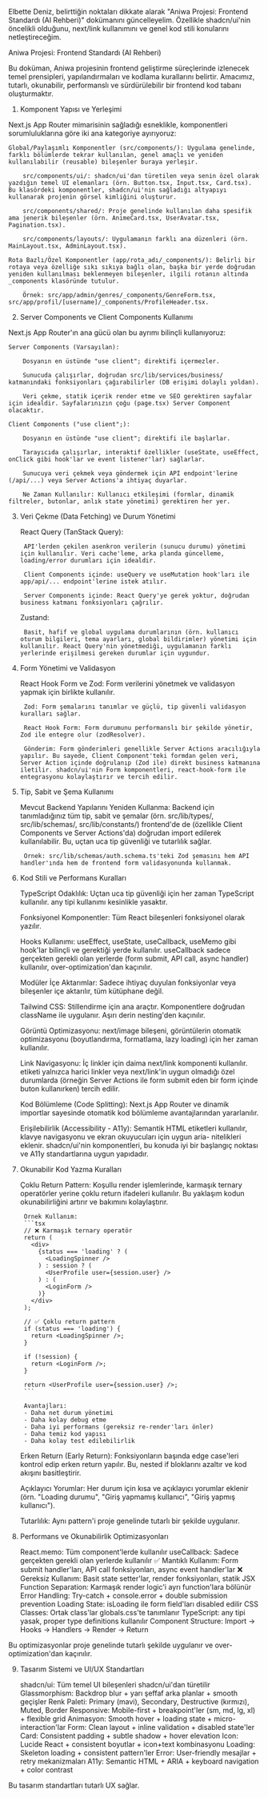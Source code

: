 Elbette Deniz, belirttiğin noktaları dikkate alarak "Aniwa Projesi: Frontend Standardı (AI Rehberi)" dokümanını güncelleyelim. Özellikle shadcn/ui'nin öncelikli olduğunu, next/link kullanımını ve genel kod stili konularını netleştireceğim.

Aniwa Projesi: Frontend Standardı (AI Rehberi)

Bu doküman, Aniwa projesinin frontend geliştirme süreçlerinde izlenecek temel prensipleri, yapılandırmaları ve kodlama kurallarını belirtir. Amacımız, tutarlı, okunabilir, performanslı ve sürdürülebilir bir frontend kod tabanı oluşturmaktır.

1. Komponent Yapısı ve Yerleşimi

Next.js App Router mimarisinin sağladığı esneklikle, komponentleri sorumluluklarına göre iki ana kategoriye ayırıyoruz:

    Global/Paylaşımlı Komponentler (src/components/): Uygulama genelinde, farklı bölümlerde tekrar kullanılan, genel amaçlı ve yeniden kullanılabilir (reusable) bileşenler buraya yerleşir.

        src/components/ui/: shadcn/ui'dan türetilen veya senin özel olarak yazdığın temel UI elemanları (örn. Button.tsx, Input.tsx, Card.tsx). Bu klasördeki komponentler, shadcn/ui'nin sağladığı altyapıyı kullanarak projenin görsel kimliğini oluşturur.

        src/components/shared/: Proje genelinde kullanılan daha spesifik ama jenerik bileşenler (örn. AnimeCard.tsx, UserAvatar.tsx, Pagination.tsx).

        src/components/layouts/: Uygulamanın farklı ana düzenleri (örn. MainLayout.tsx, AdminLayout.tsx).

    Rota Bazlı/Özel Komponentler (app/rota_adı/_components/): Belirli bir rotaya veya özelliğe sıkı sıkıya bağlı olan, başka bir yerde doğrudan yeniden kullanılması beklenmeyen bileşenler, ilgili rotanın altında _components klasöründe tutulur.

        Örnek: src/app/admin/genres/_components/GenreForm.tsx, src/app/profil/[username]/_components/ProfileHeader.tsx.

2. Server Components ve Client Components Kullanımı

Next.js App Router'ın ana gücü olan bu ayrımı bilinçli kullanıyoruz:

    Server Components (Varsayılan):

        Dosyanın en üstünde "use client"; direktifi içermezler.

        Sunucuda çalışırlar, doğrudan src/lib/services/business/ katmanındaki fonksiyonları çağırabilirler (DB erişimi dolaylı yoldan).

        Veri çekme, statik içerik render etme ve SEO gerektiren sayfalar için idealdir. Sayfalarınızın çoğu (page.tsx) Server Component olacaktır.

    Client Components ("use client";):

        Dosyanın en üstünde "use client"; direktifi ile başlarlar.

        Tarayıcıda çalışırlar, interaktif özellikler (useState, useEffect, onClick gibi hook'lar ve event listener'lar) sağlarlar.

        Sunucuya veri çekmek veya göndermek için API endpoint'lerine (/api/...) veya Server Actions'a ihtiyaç duyarlar.

        Ne Zaman Kullanılır: Kullanıcı etkileşimi (formlar, dinamik filtreler, butonlar, anlık state yönetimi) gerektiren her yer.

3. Veri Çekme (Data Fetching) ve Durum Yönetimi

    React Query (TanStack Query):

        API'lerden çekilen asenkron verilerin (sunucu durumu) yönetimi için kullanılır. Veri cache'leme, arka planda güncelleme, loading/error durumları için idealdir.

        Client Components içinde: useQuery ve useMutation hook'ları ile app/api/... endpoint'lerine istek atılır.

        Server Components içinde: React Query'ye gerek yoktur, doğrudan business katmanı fonksiyonları çağrılır.

    Zustand:

        Basit, hafif ve global uygulama durumlarının (örn. kullanıcı oturum bilgileri, tema ayarları, global bildirimler) yönetimi için kullanılır. React Query'nin yönetmediği, uygulamanın farklı yerlerinde erişilmesi gereken durumlar için uygundur.

4. Form Yönetimi ve Validasyon

    React Hook Form ve Zod: Form verilerini yönetmek ve validasyon yapmak için birlikte kullanılır.

        Zod: Form şemalarını tanımlar ve güçlü, tip güvenli validasyon kuralları sağlar.

        React Hook Form: Form durumunu performanslı bir şekilde yönetir, Zod ile entegre olur (zodResolver).

        Gönderim: Form gönderimleri genellikle Server Actions aracılığıyla yapılır. Bu sayede, Client Component'teki formdan gelen veri, Server Action içinde doğrulanıp (Zod ile) direkt business katmanına iletilir. shadcn/ui'nin Form komponentleri, react-hook-form ile entegrasyonu kolaylaştırır ve tercih edilir.

5. Tip, Sabit ve Şema Kullanımı

    Mevcut Backend Yapılarını Yeniden Kullanma: Backend için tanımladığınız tüm tip, sabit ve şemalar (örn. src/lib/types/, src/lib/schemas/, src/lib/constants/) frontend'de de (özellikle Client Components ve Server Actions'da) doğrudan import edilerek kullanılabilir. Bu, uçtan uca tip güvenliği ve tutarlılık sağlar.

        Örnek: src/lib/schemas/auth.schema.ts'teki Zod şemasını hem API handler'ında hem de frontend form validasyonunda kullanmak.

6. Kod Stili ve Performans Kuralları

    TypeScript Odaklılık: Uçtan uca tip güvenliği için her zaman TypeScript kullanılır. any tipi kullanımı kesinlikle yasaktır.

    Fonksiyonel Komponentler: Tüm React bileşenleri fonksiyonel olarak yazılır.

    Hooks Kullanımı: useEffect, useState, useCallback, useMemo gibi hook'lar bilinçli ve gerektiği yerde kullanılır. useCallback sadece gerçekten gerekli olan yerlerde (form submit, API call, async handler) kullanılır, over-optimization'dan kaçınılır.

    Modüler İçe Aktarımlar: Sadece ihtiyaç duyulan fonksiyonlar veya bileşenler içe aktarılır, tüm kütüphane değil.

    Tailwind CSS: Stillendirme için ana araçtır. Komponentlere doğrudan className ile uygulanır. Aşırı derin nesting'den kaçınılır.

    Görüntü Optimizasyonu: next/image bileşeni, görüntülerin otomatik optimizasyonu (boyutlandırma, formatlama, lazy loading) için her zaman kullanılır.

    Link Navigasyonu: İç linkler için daima next/link komponenti kullanılır. <a> etiketi yalnızca harici linkler veya next/link'in uygun olmadığı özel durumlarda (örneğin Server Actions ile form submit eden bir form içinde buton kullanırken) tercih edilir.

    Kod Bölümleme (Code Splitting): Next.js App Router ve dinamik importlar sayesinde otomatik kod bölümleme avantajlarından yararlanılır.

    Erişilebilirlik (Accessibility - A11y): Semantik HTML etiketleri kullanılır, klavye navigasyonu ve ekran okuyucuları için uygun aria- nitelikleri eklenir. shadcn/ui'nin komponentleri, bu konuda iyi bir başlangıç noktası ve A11y standartlarına uygun yapıdadır.

7. Okunabilir Kod Yazma Kuralları

    Çoklu Return Pattern: Koşullu render işlemlerinde, karmaşık ternary operatörler yerine çoklu return ifadeleri kullanılır. Bu yaklaşım kodun okunabilirliğini artırır ve bakımını kolaylaştırır.

        Örnek Kullanım:
        ```tsx
        // ❌ Karmaşık ternary operatör
        return (
          <div>
            {status === 'loading' ? (
              <LoadingSpinner />
            ) : session ? (
              <UserProfile user={session.user} />
            ) : (
              <LoginForm />
            )}
          </div>
        );

        // ✅ Çoklu return pattern
        if (status === 'loading') {
          return <LoadingSpinner />;
        }

        if (!session) {
          return <LoginForm />;
        }

        return <UserProfile user={session.user} />;
        ```

        Avantajları:
        - Daha net durum yönetimi
        - Daha kolay debug etme
        - Daha iyi performans (gereksiz re-render'ları önler)
        - Daha temiz kod yapısı
        - Daha kolay test edilebilirlik

    Erken Return (Early Return): Fonksiyonların başında edge case'leri kontrol edip erken return yapılır. Bu, nested if bloklarını azaltır ve kod akışını basitleştirir.

    Açıklayıcı Yorumlar: Her durum için kısa ve açıklayıcı yorumlar eklenir (örn. "Loading durumu", "Giriş yapmamış kullanıcı", "Giriş yapmış kullanıcı").

    Tutarlılık: Aynı pattern'i proje genelinde tutarlı bir şekilde uygulanır.

8. Performans ve Okunabilirlik Optimizasyonları

    React.memo: Tüm component'lerde kullanılır
    useCallback: Sadece gerçekten gerekli olan yerlerde kullanılır
        ✅ Mantıklı Kullanım: Form submit handler'ları, API call fonksiyonları, async event handler'lar
        ❌ Gereksiz Kullanım: Basit state setter'lar, render fonksiyonları, statik JSX
    Function Separation: Karmaşık render logic'i ayrı function'lara bölünür
    Error Handling: Try-catch + console.error + double submission prevention
    Loading State: isLoading ile form field'ları disabled edilir
    CSS Classes: Ortak class'lar globals.css'te tanımlanır
    TypeScript: any tipi yasak, proper type definitions kullanılır
    Component Structure: Import → Hooks → Handlers → Render → Return

Bu optimizasyonlar proje genelinde tutarlı şekilde uygulanır ve over-optimization'dan kaçınılır.

9. Tasarım Sistemi ve UI/UX Standartları

    shadcn/ui: Tüm temel UI bileşenleri shadcn/ui'dan türetilir
    Glassmorphism: Backdrop blur + yarı şeffaf arka planlar + smooth geçişler
    Renk Paleti: Primary (mavi), Secondary, Destructive (kırmızı), Muted, Border
    Responsive: Mobile-first + breakpoint'ler (sm, md, lg, xl) + flexible grid
    Animasyon: Smooth hover + loading state + micro-interaction'lar
    Form: Clean layout + inline validation + disabled state'ler
    Card: Consistent padding + subtle shadow + hover elevation
    Icon: Lucide React + consistent boyutlar + icon+text kombinasyonu
    Loading: Skeleton loading + consistent pattern'ler
    Error: User-friendly mesajlar + retry mekanizmaları
    A11y: Semantic HTML + ARIA + keyboard navigation + color contrast

Bu tasarım standartları tutarlı UX sağlar.